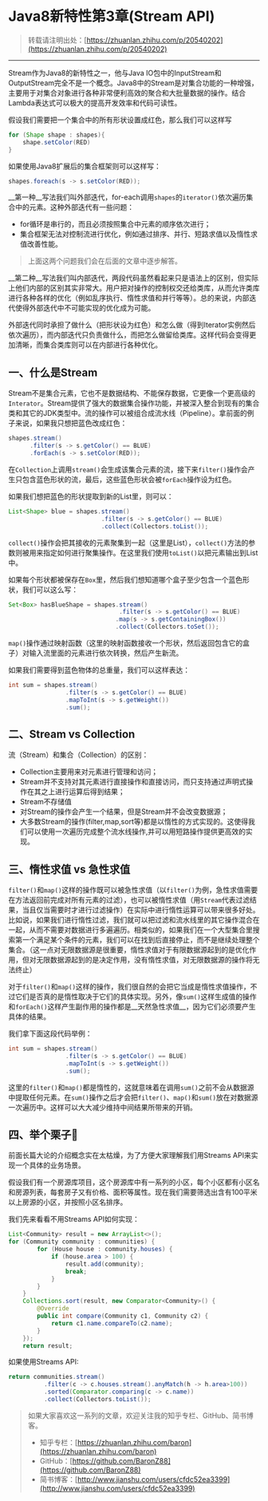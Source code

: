 
# Java8新特性第3章(Stream API)
> 转载请注明出处：[https://zhuanlan.zhihu.com/p/20540202](https://zhuanlan.zhihu.com/p/20540202)

***

Stream作为Java8的新特性之一，他与Java IO包中的InputStream和OutputStream完全不是一个概念。Java8中的Stream是对集合功能的一种增强，主要用于对集合对象进行各种非常便利高效的聚合和大批量数据的操作。结合Lambda表达式可以极大的提高开发效率和代码可读性。

假设我们需要把一个集合中的所有形状设置成红色，那么我们可以这样写

```java
for (Shape shape : shapes){
	shape.setColor(RED)
}
```
	
如果使用Java8扩展后的集合框架则可以这样写：

```java
shapes.foreach(s -> s.setColor(RED));
```

__第一种__写法我们叫外部迭代，for-each调用`shapes`的`iterator()`依次遍历集合中的元素。这种外部迭代有一些问题：

* for循环是串行的，而且必须按照集合中元素的顺序依次进行；
* 集合框架无法对控制流进行优化，例如通过排序、并行、短路求值以及惰性求值改善性能。
> 上面这两个问题我们会在后面的文章中逐步解答。
	
__第二种__写法我们叫内部迭代，两段代码虽然看起来只是语法上的区别，但实际上他们内部的区别其实非常大。用户把对操作的控制权交还给类库，从而允许类库进行各种各样的优化（例如乱序执行、惰性求值和并行等等）。总的来说，内部迭代使得外部迭代中不可能实现的优化成为可能。

外部迭代同时承担了做什么（把形状设为红色）和怎么做（得到Iterator实例然后依次遍历），而内部迭代只负责做什么，而把怎么做留给类库。这样代码会变得更加清晰，而集合类库则可以在内部进行各种优化。


## 一、什么是Stream
Stream不是集合元素，它也不是数据结构、不能保存数据，它更像一个更高级的`Interator`。Stream提供了强大的数据集合操作功能，并被深入整合到现有的集合类和其它的JDK类型中。流的操作可以被组合成流水线（Pipeline）。拿前面的例子来说，如果我只想把蓝色改成红色：

```java
shapes.stream()
      .filter(s -> s.getColor() == BLUE)
      .forEach(s -> s.setColor(RED));
```

在`Collection`上调用`stream()`会生成该集合元素的流，接下来`filter()`操作会产生只包含蓝色形状的流，最后，这些蓝色形状会被`forEach`操作设为红色。

如果我们想把蓝色的形状提取到新的List里，则可以：

```java
List<Shape> blue = shapes.stream()
						  .filter(s -> s.getColor() == BLUE)
						  .collect(Collectors.toList());
```

`collect()`操作会把其接收的元素聚集到一起（这里是List），`collect()`方法的参数则被用来指定如何进行聚集操作。在这里我们使用`toList()`以把元素输出到List中。

如果每个形状都被保存在`Box`里，然后我们想知道哪个盒子至少包含一个蓝色形状，我们可以这么写：

```java
Set<Box> hasBlueShape = shapes.stream()
                               .filter(s -> s.getColor() == BLUE)
                              .map(s -> s.getContainingBox())
                              .collect(Collectors.toSet());
```
                                  
`map()`操作通过映射函数（这里的映射函数接收一个形状，然后返回包含它的盒子）对输入流里面的元素进行依次转换，然后产生新流。

如果我们需要得到蓝色物体的总重量，我们可以这样表达：

```java
int sum = shapes.stream()
                .filter(s -> s.getColor() == BLUE)
                .mapToInt(s -> s.getWeight())
                .sum();
```            

## 二、Stream vs Collection
流（Stream）和集合（Collection）的区别：

* Collection主要用来对元素进行管理和访问；
* Stream并不支持对其元素进行直接操作和直接访问，而只支持通过声明式操作在其之上进行运算后得到结果；
* Stream不存储值
* 对Stream的操作会产生一个结果，但是Stream并不会改变数据源；
* 大多数Stream的操作(filter,map,sort等)都是以惰性的方式实现的。这使得我们可以使用一次遍历完成整个流水线操作,并可以用短路操作提供更高效的实现。

## 三、惰性求值 vs 急性求值
`filter()`和`map()`这样的操作既可以被急性求值（以`filter()`为例，急性求值需要在方法返回前完成对所有元素的过滤），也可以被惰性求值（用`Stream`代表过滤结果，当且仅当需要时才进行过滤操作）在实际中进行惰性运算可以带来很多好处。比如说，如果我们进行惰性过滤，我们就可以把过滤和流水线里的其它操作混合在一起，从而不需要对数据进行多遍遍历。相类似的，如果我们在一个大型集合里搜索第一个满足某个条件的元素，我们可以在找到后直接停止，而不是继续处理整个集合。（这一点对无限数据源是很重要，惰性求值对于有限数据源起到的是优化作用，但对无限数据源起到的是决定作用，没有惰性求值，对无限数据源的操作将无法终止）

对于`filter()`和`map()`这样的操作，我们很自然的会把它当成是惰性求值操作，不过它们是否真的是惰性取决于它们的具体实现。另外，像`sum()`这样生成值的操作和`forEach()`这样产生副作用的操作都是__天然急性求值__，因为它们必须要产生具体的结果。

我们拿下面这段代码举例：

```java
int sum = shapes.stream()
                .filter(s -> s.getColor() == BLUE)
                .mapToInt(s -> s.getWeight())
                .sum();
```                
                    
这里的`filter()`和`map()`都是惰性的，这就意味着在调用`sum()`之前不会从数据源中提取任何元素。在`sum()`操作之后才会把`filter()`、`map()`和`sum()`放在对数据源一次遍历中。这样可以大大减少维持中间结果所带来的开销。

<!--####6.流水线(Pipeline)的并行操作
流水线可以是串行的也可以是并行的，串行和并行是流的属性。默认情况下数据源返回的都是串行流，但是我们可以通过`parallel()`将串行流转换为并行流,就像下面这样：

	int sum = shapes.parallelStream()
                .filter(s -> s.getColor = BLUE)
                .mapToInt(s -> s.getWeight())
                .sum();
那么，串行流和并行流有什么区别呢？

流的数据源可能是一个可变集合，如果当我们在遍历流时数据源被改变了，那么就会产生干扰。所以在进行流操作的时候，数据源应该保持不变。如果在单线程模型下，我们只需要保证lambda表达式不修改流的数据源就OK了；但如果是多线程环境，lambda在执行时可能会同时运行在多个线程上-->

## 四、举个栗子🌰
前面长篇大论的介绍概念实在太枯燥，为了方便大家理解我们用Streams API来实现一个具体的业务场景。

假设我们有一个房源库项目，这个房源库中有一系列的小区，每个小区都有小区名和房源列表，每套房子又有价格、面积等属性。现在我们需要筛选出含有100平米以上房源的小区，并按照小区名排序。

我们先来看看不用Streams API如何实现：

```java
List<Community> result = new ArrayList<>();
for (Community community : communities) {
        for (House house : community.houses) {
            if (house.area > 100) {
                result.add(community);
                break;
            }
        }
    }
    Collections.sort(result, new Comparator<Community>() {
        @Override
        public int compare(Community c1, Community c2) {
            return c1.name.compareTo(c2.name);
        }
    });
    return result;      
```
       
如果使用Streams API:

```java
return communities.stream()
          .filter(c -> c.houses.stream().anyMatch(h -> h.area>100))
          .sorted(Comparator.comparing(c -> c.name))
          .collect(Collectors.toList());
```

> 如果大家喜欢这一系列的文章，欢迎关注我的知乎专栏、GitHub、简书博客。
>   
> * 知乎专栏：[https://zhuanlan.zhihu.com/baron](https://zhuanlan.zhihu.com/baron)  
> * GitHub：[https://github.com/BaronZ88](https://github.com/BaronZ88)  
> * 简书博客：[http://www.jianshu.com/users/cfdc52ea3399](http://www.jianshu.com/users/cfdc52ea3399) 

